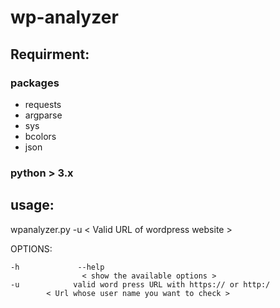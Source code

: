 # wp-analyzer

## Requirment:

### packages 

- requests
- argparse
- sys
- bcolors
- json

### python > 3.x 

## usage: 

wpanalyzer.py  -u < Valid URL of wordpress website > 


OPTIONS: 

```
-h             --help    
             	< show the available options >
-u            valid word press URL with https:// or http:/
  		< Url whose user name you want to check >
```

